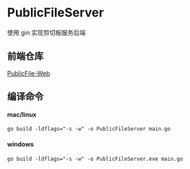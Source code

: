 # PublicFileServer

使用 gin 实现剪切板服务后端

## 前端仓库

[PublicFile-Web](https://github.com/sxz799/PublicFile-Web)

## 编译命令

#### mac/linux
`go build -ldflags="-s -w" -o PublicFileServer main.go`

#### windows
`go build -ldflags="-s -w" -o PublicFileServer.exe main.go`